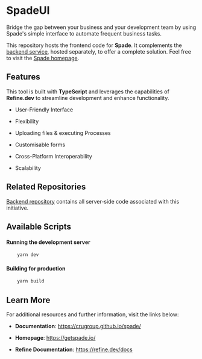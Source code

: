 # SpadeUI

Bridge the gap between your business and your development team by using Spade's simple interface to automate frequent business tasks.

This repository hosts the frontend code for **Spade**. It complements the [backend service](https://github.com/crugroup/spade), hosted separately, to offer a complete solution. Feel free to visit the [Spade homepage](https://getspade.io/).

## Features

This tool is built with **TypeScript** and leverages the capabilities of **Refine.dev** to streamline development and enhance functionality.

- User-Friendly Interface

- Flexibility

- Uploading files & executing Processes

- Customisable forms

- Cross-Platform Interoperability

- Scalability

## Related Repositories

[Backend repository](https://github.com/crugroup/spade) contains all server-side code associated with this initiative.

## Available Scripts

#### Running the development server

```bash
    yarn dev
```

#### Building for production

```bash
    yarn build
```

## Learn More

For additional resources and further information, visit the links below:

- **Documentation**: https://crugroup.github.io/spade/

- **Homepage**: https://getspade.io/

- **Refine Documentation**: https://refine.dev/docs

